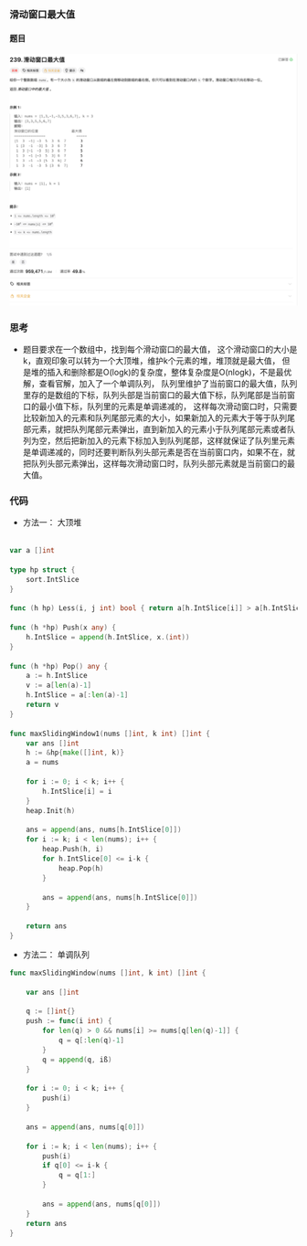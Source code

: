 ### 滑动窗口最大值

#### 题目
![滑动窗口最大值](../../../images/max_slide_window.png)
### 思考
- 题目要求在一个数组中，找到每个滑动窗口的最大值， 这个滑动窗口的大小是k，直观印象可以转为一个大顶堆，维护k个元素的堆，堆顶就是最大值， 但是堆的插入和删除都是O(logk)的复杂度，整体复杂度是O(nlogk)，不是最优解，查看官解，加入了一个单调队列，
队列里维护了当前窗口的最大值，队列里存的是数组的下标，队列头部是当前窗口的最大值下标，队列尾部是当前窗口的最小值下标，队列里的元素是单调递减的， 这样每次滑动窗口时，只需要比较新加入的元素和队列尾部元素的大小，如果新加入的元素大于等于队列尾部元素，就把队列尾部元素弹出，直到新加入的元素小于队列尾部元素或者队列为空，然后把新加入的元素下标加入到队列尾部，这样就保证了队列里元素是单调递减的，同时还要判断队列头部元素是否在当前窗口内，如果不在，就把队列头部元素弹出，这样每次滑动窗口时，队列头部元素就是当前窗口的最大值。

### 代码
- 方法一： 大顶堆
```go

var a []int

type hp struct {
	sort.IntSlice
}

func (h hp) Less(i, j int) bool { return a[h.IntSlice[i]] > a[h.IntSlice[j]] } //最大堆

func (h *hp) Push(x any) {
	h.IntSlice = append(h.IntSlice, x.(int))
}

func (h *hp) Pop() any {
	a := h.IntSlice
	v := a[len(a)-1]
	h.IntSlice = a[:len(a)-1]
	return v
}

func maxSlidingWindow1(nums []int, k int) []int {
	var ans []int
	h := &hp{make([]int, k)}
	a = nums

	for i := 0; i < k; i++ {
		h.IntSlice[i] = i
	}
	heap.Init(h)

	ans = append(ans, nums[h.IntSlice[0]])
	for i := k; i < len(nums); i++ {
		heap.Push(h, i)
		for h.IntSlice[0] <= i-k {
			heap.Pop(h)
		}

		ans = append(ans, nums[h.IntSlice[0]])
	}

	return ans
}

```

- 方法二： 单调队列
```go   
func maxSlidingWindow(nums []int, k int) []int {

	var ans []int

	q := []int{}
	push := func(i int) {
		for len(q) > 0 && nums[i] >= nums[q[len(q)-1]] {
			q = q[:len(q)-1]
		}
		q = append(q, iß)
	}

	for i := 0; i < k; i++ {
		push(i)
	}

	ans = append(ans, nums[q[0]])

	for i := k; i < len(nums); i++ {
		push(i)
		if q[0] <= i-k {
			q = q[1:]
		}

		ans = append(ans, nums[q[0]])
	}
	return ans
}
```